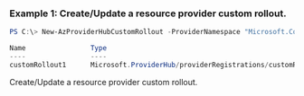 ### Example 1: Create/Update a resource provider custom rollout.
```powershell
PS C:\> New-AzProviderHubCustomRollout -ProviderNamespace "Microsoft.Contoso" -RolloutName "customRollout1" -CanaryRegion "Eastus2EUAP"

Name                Type
----                ----
customRollout1      Microsoft.ProviderHub/providerRegistrations/customRollouts
```

Create/Update a resource provider custom rollout.
